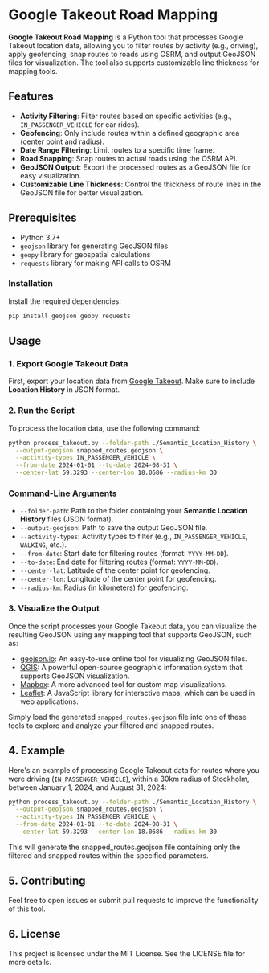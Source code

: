 # Google Takeout Road Mapping

**Google Takeout Road Mapping** is a Python tool that processes Google Takeout location data, allowing you to filter routes by activity (e.g., driving), apply geofencing, snap routes to roads using OSRM, and output GeoJSON files for visualization. The tool also supports customizable line thickness for mapping tools.

## Features

- **Activity Filtering**: Filter routes based on specific activities (e.g., `IN_PASSENGER_VEHICLE` for car rides).
- **Geofencing**: Only include routes within a defined geographic area (center point and radius).
- **Date Range Filtering**: Limit routes to a specific time frame.
- **Road Snapping**: Snap routes to actual roads using the OSRM API.
- **GeoJSON Output**: Export the processed routes as a GeoJSON file for easy visualization.
- **Customizable Line Thickness**: Control the thickness of route lines in the GeoJSON file for better visualization.

## Prerequisites

- Python 3.7+
- `geojson` library for generating GeoJSON files
- `geopy` library for geospatial calculations
- `requests` library for making API calls to OSRM

### Installation

Install the required dependencies:

```bash
pip install geojson geopy requests
```

## Usage

### 1. Export Google Takeout Data

First, export your location data from [Google Takeout](https://takeout.google.com/settings/takeout). Make sure to include **Location History** in JSON format.

### 2. Run the Script

To process the location data, use the following command:

```bash
python process_takeout.py --folder-path ./Semantic_Location_History \
  --output-geojson snapped_routes.geojson \
  --activity-types IN_PASSENGER_VEHICLE \
  --from-date 2024-01-01 --to-date 2024-08-31 \
  --center-lat 59.3293 --center-lon 18.0686 --radius-km 30
```

### Command-Line Arguments

- `--folder-path`: Path to the folder containing your **Semantic Location History** files (JSON format).
- `--output-geojson`: Path to save the output GeoJSON file.
- `--activity-types`: Activity types to filter (e.g., `IN_PASSENGER_VEHICLE`, `WALKING`, etc.).
- `--from-date`: Start date for filtering routes (format: `YYYY-MM-DD`).
- `--to-date`: End date for filtering routes (format: `YYYY-MM-DD`).
- `--center-lat`: Latitude of the center point for geofencing.
- `--center-lon`: Longitude of the center point for geofencing.
- `--radius-km`: Radius (in kilometers) for geofencing.


### 3. Visualize the Output

Once the script processes your Google Takeout data, you can visualize the resulting GeoJSON using any mapping tool that supports GeoJSON, such as:

- [geojson.io](https://geojson.io/): An easy-to-use online tool for visualizing GeoJSON files.
- [QGIS](https://qgis.org/): A powerful open-source geographic information system that supports GeoJSON visualization.
- [Mapbox](https://www.mapbox.com/): A more advanced tool for custom map visualizations.
- [Leaflet](https://leafletjs.com/): A JavaScript library for interactive maps, which can be used in web applications.

Simply load the generated `snapped_routes.geojson` file into one of these tools to explore and analyze your filtered and snapped routes.


## 4. Example

Here's an example of processing Google Takeout data for routes where you were driving (`IN_PASSENGER_VEHICLE`), within a 30km radius of Stockholm, between January 1, 2024, and August 31, 2024:

```bash
python process_takeout.py --folder-path ./Semantic_Location_History \
  --output-geojson snapped_routes.geojson \
  --activity-types IN_PASSENGER_VEHICLE \
  --from-date 2024-01-01 --to-date 2024-08-31 \
  --center-lat 59.3293 --center-lon 18.0686 --radius-km 30
```

This will generate the snapped_routes.geojson file containing only the filtered and snapped routes within the specified parameters.

## 5. Contributing
Feel free to open issues or submit pull requests to improve the functionality of this tool.

## 6. License
This project is licensed under the MIT License. See the LICENSE file for more details.

